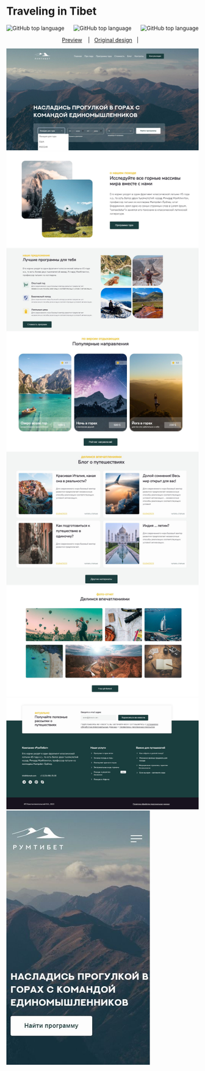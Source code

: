 # Traveling in Tibet

<p align="center" style="display: flex; justify-content: space-between;"> 
   <img alt="GitHub top language" src="https://img.shields.io/badge/HTML%2054.2%25%20-%20orange">
    <img alt="GitHub top language" src="https://img.shields.io/badge/CSS%2035.5%25%20-%20violet">
  <img alt="GitHub top language" src="https://img.shields.io/badge/JavaScript%2010.3%25%20-%20yellow">
</p>

<p align="center">
 <a href="https://sergeylif.github.io/project-rumTibet/">Preview</a> &nbsp;&nbsp;&nbsp;|&nbsp;&nbsp;
  <a href="https://www.figma.com/file/NrPZZU8u1sLytOicIHcIAx/%D0%A0%D1%83%D0%BC%D0%A2%D0%B8%D0%B1%D0%B5%D1%82?type=design&node-id=0-1&mode=design">Original design</a>&nbsp;&nbsp;&nbsp;|&nbsp;
   &nbsp;
</p>


![App Screenshot](./screenshots/firstScreen.JPG)
![App Screenshot](./screenshots/secondScreen.JPG)
![App Screenshot](./screenshots/thirdScreen.JPG)
![App Screenshot](./screenshots/fourthScreen.JPG)
![App Screenshot](./screenshots/fifthScreen.JPG)
![App Screenshot](./screenshots/sixthScreen.JPG)
![App Screenshot](./screenshots/footer.JPG)
![App Screenshot](./screenshots/oneMobile.JPG)